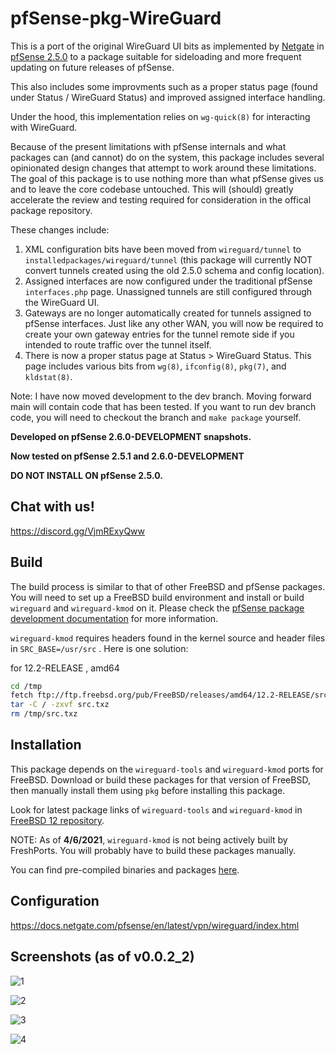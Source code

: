 # pfSense-pkg-WireGuard
This is a port of the original WireGuard UI bits as implemented by [Netgate](https://www.netgate.com/) in [pfSense 2.5.0](https://github.com/pfsense/pfsense/tree/RELENG_2_5_0) to a package suitable for sideloading and more frequent updating on future releases of pfSense.

This also includes some improvments such as a proper status page (found under Status / WireGuard Status) and improved assigned interface handling.

Under the hood, this implementation relies on `wg-quick(8)` for interacting with WireGuard.

Because of the present limitations with pfSense internals and what packages can (and cannot) do on the system, this package includes several opinionated design changes that attempt to work around these limitations. The goal of this package is to use nothing more than what pfSense gives us and to leave the core codebase untouched. This will (should) greatly accelerate the review and testing required for consideration in the offical package repository.

These changes include: 
1. XML configuration bits have been moved from `wireguard/tunnel` to `installedpackages/wireguard/tunnel` (this package will currently NOT convert tunnels created using the old 2.5.0 schema and config location).
3. Assigned interfaces are now configured under the traditional pfSense `interfaces.php` page. Unassigned tunnels are still configured through the WireGuard UI.
4. Gateways are no longer automatically created for tunnels assigned to pfSense interfaces. Just like any other WAN, you will now be required to create your own gateway entries for the tunnel remote side if you intended to route traffic over the tunnel itself.
5. There is now a proper status page at Status > WireGuard Status. This page includes various bits from `wg(8)`, `ifconfig(8)`, `pkg(7)`, and `kldstat(8)`. 

Note: I have now moved development to the dev branch. Moving forward main will contain code that has been tested. If you want to run dev branch code, you will need to checkout the branch and `make package` yourself.

**Developed on pfSense 2.6.0-DEVELOPMENT snapshots.**

**Now tested on pfSense 2.5.1 and 2.6.0-DEVELOPMENT**

**DO NOT INSTALL ON pfSense 2.5.0.** 

## Chat with us!
https://discord.gg/VjmRExyQww

## Build
The build process is similar to that of other FreeBSD and pfSense packages. You will need to set up a FreeBSD build environment and install or build `wireguard` and `wireguard-kmod` on it. Please check the [pfSense package development documentation](https://docs.netgate.com/pfsense/en/latest/development/developing-packages.html#testing-building-individual-packages) for more information.

`wireguard-kmod` requires headers found in the kernel source and header files in `SRC_BASE=/usr/src` . Here is one solution:

for 12.2-RELEASE , amd64
```bash
cd /tmp
fetch ftp://ftp.freebsd.org/pub/FreeBSD/releases/amd64/12.2-RELEASE/src.txz
tar -C / -zxvf src.txz
rm /tmp/src.txz
```

## Installation
This package depends on the `wireguard-tools` and `wireguard-kmod` ports for FreeBSD. Download or build these packages for that version of FreeBSD, then manually install them using `pkg` before installing this package.

Look for latest package links of `wireguard-tools` and `wireguard-kmod` in [FreeBSD 12 repository](https://pkg.freebsd.org/FreeBSD:12:amd64/latest/All/). 

NOTE: As of **4/6/2021**, `wireguard-kmod` is not being actively built by FreshPorts. You will probably have to build these packages manually.

You can find pre-compiled binaries and packages [here](https://github.com/theonemcdonald/pfSense-pkg-WireGuard/releases).

## Configuration

https://docs.netgate.com/pfsense/en/latest/vpn/wireguard/index.html

## Screenshots (as of v0.0.2_2)

![1](https://github.com/theonemcdonald/pfSense-pkg-WireGuard/blob/main/extra/images/screen1.PNG)

![2](https://github.com/theonemcdonald/pfSense-pkg-WireGuard/blob/main/extra/images/screen2.PNG)

![3](https://github.com/theonemcdonald/pfSense-pkg-WireGuard/blob/main/extra/images/screen3.PNG)

![4](https://github.com/theonemcdonald/pfSense-pkg-WireGuard/blob/main/extra/images/screen4.PNG)
